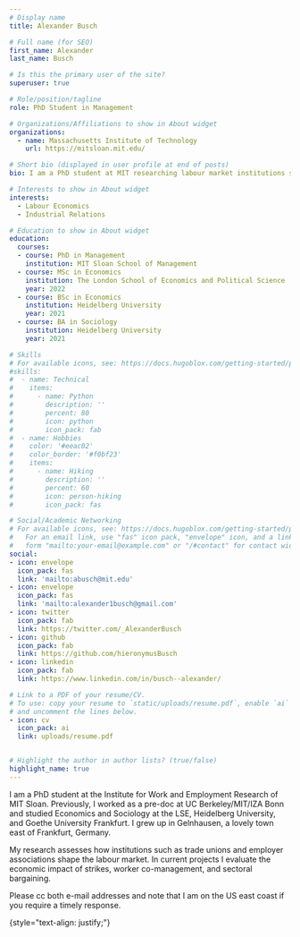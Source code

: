 ```yaml
---
# Display name
title: Alexander Busch

# Full name (for SEO)
first_name: Alexander
last_name: Busch

# Is this the primary user of the site?
superuser: true

# Role/position/tagline
role: PhD Student in Management

# Organizations/Affiliations to show in About widget
organizations:
  - name: Massachusetts Institute of Technology
    url: https://mitsloan.mit.edu/

# Short bio (displayed in user profile at end of posts)
bio: I am a PhD student at MIT researching labour market institutions such as trade unions and collective bargaining. 

# Interests to show in About widget
interests:
  - Labour Economics
  - Industrial Relations

# Education to show in About widget
education:
  courses:
  - course: PhD in Management
    institution: MIT Sloan School of Management
  - course: MSc in Economics
    institution: The London School of Economics and Political Science
    year: 2022
  - course: BSc in Economics
    institution: Heidelberg University
    year: 2021
  - course: BA in Sociology
    institution: Heidelberg University
    year: 2021

# Skills
# For available icons, see: https://docs.hugoblox.com/getting-started/page-builder/#icons
#skills:
#  - name: Technical
#    items:
#      - name: Python
#        description: ''
#        percent: 80
#        icon: python
#        icon_pack: fab
#  - name: Hobbies
#    color: '#eeac02'
#    color_border: '#f0bf23'
#    items:
#      - name: Hiking
#        description: ''
#        percent: 60
#        icon: person-hiking
#        icon_pack: fas

# Social/Academic Networking
# For available icons, see: https://docs.hugoblox.com/getting-started/page-builder/#icons
#   For an email link, use "fas" icon pack, "envelope" icon, and a link in the
#   form "mailto:your-email@example.com" or "/#contact" for contact widget.
social:
- icon: envelope
  icon_pack: fas
  link: 'mailto:abusch@mit.edu'
- icon: envelope
  icon_pack: fas
  link: 'mailto:alexander1busch@gmail.com'
- icon: twitter
  icon_pack: fab
  link: https://twitter.com/_AlexanderBusch
- icon: github
  icon_pack: fab
  link: https://github.com/hieronymusBusch
- icon: linkedin
  icon_pack: fab
  link: https://www.linkedin.com/in/busch--alexander/

# Link to a PDF of your resume/CV.
# To use: copy your resume to `static/uploads/resume.pdf`, enable `ai` icons in `params.toml`,
# and uncomment the lines below.
- icon: cv
  icon_pack: ai
  link: uploads/resume.pdf


# Highlight the author in author lists? (true/false)
highlight_name: true
---
```

I am a PhD student at the Institute for Work and Employment Research of MIT Sloan. Previously, I worked as a pre-doc at UC Berkeley/MIT/IZA Bonn and studied Economics and Sociology at the LSE, Heidelberg University, and Goethe University Frankfurt. I grew up in Gelnhausen, a lovely town east of Frankfurt, Germany. 

My research assesses how institutions such as trade unions and employer associations shape the labour market. In current projects I evaluate the economic impact of strikes, worker co-management, and sectoral bargaining. 

Please cc both e-mail addresses and note that I am on the US east coast if you require a timely response. 

{style="text-align: justify;"}
